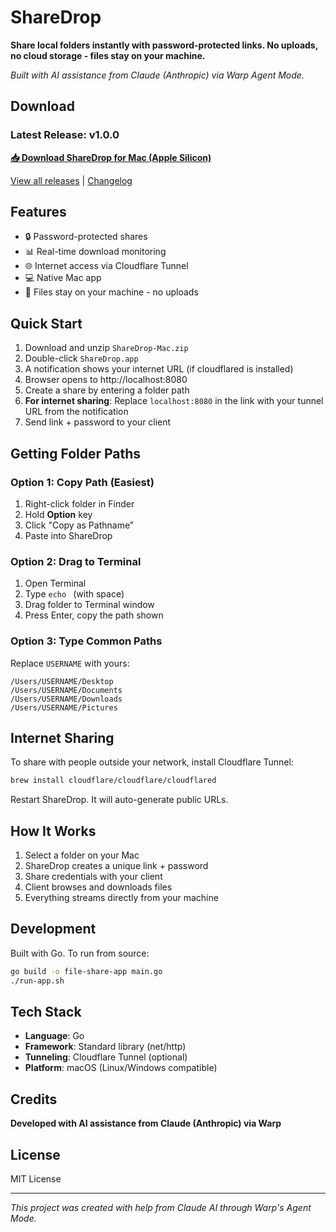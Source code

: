 # ShareDrop

**Share local folders instantly with password-protected links. No uploads, no cloud storage - files stay on your machine.**

*Built with AI assistance from Claude (Anthropic) via Warp Agent Mode.*

## Download

### Latest Release: v1.0.0

**[📥 Download ShareDrop for Mac (Apple Silicon)](https://github.com/thespecialone1/sharedrop/releases/download/v1.0.0/ShareDrop-1.0.0-arm64.dmg)**

[View all releases](https://github.com/thespecialone1/sharedrop/releases) | [Changelog](CHANGELOG.md)

## Features

- 🔒 Password-protected shares
- 📊 Real-time download monitoring  
- 🌐 Internet access via Cloudflare Tunnel
- 💻 Native Mac app
- 🚀 Files stay on your machine - no uploads

## Quick Start

1. Download and unzip `ShareDrop-Mac.zip`
2. Double-click `ShareDrop.app`
3. A notification shows your internet URL (if cloudflared is installed)
4. Browser opens to http://localhost:8080
5. Create a share by entering a folder path
6. **For internet sharing**: Replace `localhost:8080` in the link with your tunnel URL from the notification
7. Send link + password to your client

## Getting Folder Paths

### Option 1: Copy Path (Easiest)
1. Right-click folder in Finder
2. Hold **Option** key  
3. Click "Copy as Pathname"
4. Paste into ShareDrop

### Option 2: Drag to Terminal
1. Open Terminal
2. Type `echo ` (with space)
3. Drag folder to Terminal window
4. Press Enter, copy the path shown

### Option 3: Type Common Paths
Replace `USERNAME` with yours:
```
/Users/USERNAME/Desktop
/Users/USERNAME/Documents
/Users/USERNAME/Downloads
/Users/USERNAME/Pictures
```

## Internet Sharing

To share with people outside your network, install Cloudflare Tunnel:

```bash
brew install cloudflare/cloudflare/cloudflared
```

Restart ShareDrop. It will auto-generate public URLs.

## How It Works

1. Select a folder on your Mac
2. ShareDrop creates a unique link + password
3. Share credentials with your client
4. Client browses and downloads files
5. Everything streams directly from your machine

## Development

Built with Go. To run from source:

```bash
go build -o file-share-app main.go
./run-app.sh
```

## Tech Stack

- **Language**: Go
- **Framework**: Standard library (net/http)
- **Tunneling**: Cloudflare Tunnel (optional)
- **Platform**: macOS (Linux/Windows compatible)

## Credits

**Developed with AI assistance from Claude (Anthropic) via Warp**

## License

MIT License

---

*This project was created with help from Claude AI through Warp's Agent Mode.*
